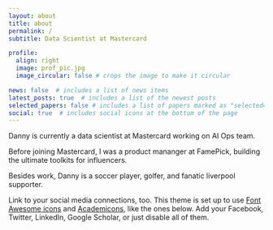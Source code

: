 ```yaml
---
layout: about
title: about
permalink: /
subtitle: Data Scientist at Mastercard

profile:
  align: right
  image: prof_pic.jpg
  image_circular: false # crops the image to make it circular

news: false  # includes a list of news items
latest_posts: true  # includes a list of the newest posts
selected_papers: false # includes a list of papers marked as "selected={true}"
social: true  # includes social icons at the bottom of the page
---
```


Danny is currently a data scientist at Mastercard working on AI Ops team. 

Before joining Mastercard, I was a product mananger at FamePick, building the ultimate toolkits for influencers. 

Besides work, Danny is a soccer player, golfer, and fanatic liverpool supporter. 


Link to your social media connections, too. This theme is set up to use [Font Awesome icons](http://fortawesome.github.io/Font-Awesome/) and [Academicons](https://jpswalsh.github.io/academicons/), like the ones below. Add your Facebook, Twitter, LinkedIn, Google Scholar, or just disable all of them.
